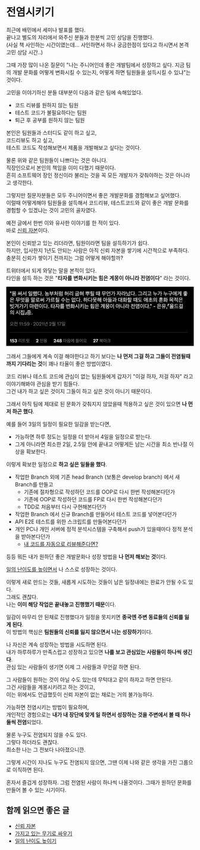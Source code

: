 # 전염시키기

최근에 배민에서 세미나 발표를 했다.  
끝나고 별도의 자리에서 와주신 분들과 한분씩 고민 상담을 진행했다.  
(사실 책 사인하는 시간이였는데... 사인하면서 하나 궁금한점이 있다고 하시면서 본격 고민 상담 시간..)  
  
그때 가장 많이 나온 질문이 "나는 주니어인데 좋은 개발팀에서 성장하고 싶다. 지금 팀의 개발 문화를 어떻게 변화시킬 수 있는지, 어떻게 하면 팀원들을 설득시킬 수 있냐"는 것이다.  

고민을 이야기하신 분들 대부분이 다음과 같은 팀에 속해있었다.

- 코드 리뷰를 원하지 않는 팀원
- 테스트 코드가 불필요하다는 팀원
- 퇴근 후 공부를 원하지 않는 팀원

본인은 팀원들과 스터디도 같이 하고 싶고,  
코드리뷰도 하고 싶고,  
테스트 코드도 작성해보면서 제품을 개발해보고 싶다는 것이다.  
  
물론 위와 같은 팀원들이 나쁘다는 것은 아니다.  
직장인으로서 본인의 책임을 이미 다했기 때문이다.  
흔히 소프트웨어 장인 정신이라 불리는 것을 꼭 모든 개발자가 갖춰야하는 것은 아니라고 생각한다.  
  
그렇지만 질문자분들은 모두 주니어이면서 좋은 개발문화를 경험해보고 싶어했다.  
이럴때 어떻게해야 팀원들을 설득해서 코드리뷰, 테스트코드와 같이 좋은 개발 문화를 경험할 수 있겠냐는 것이 고민의 골자였다.  
  
예전 글에서 한번 이와 유사한 이야기를 한 적이 있다.  
바로 [신뢰 자본](https://jojoldu.tistory.com/675)이다.

본인이 신뢰받고 있는 리더라면, 팀원이라면 팀을 설득하기가 쉽다.  
하지만, 입사한지 1년도 안되는 사람은 아직 신뢰 자본을 쌓기에 시간적으로 부족하다.  
충분히 신뢰가 쌓이기 전까지는 그럼 어떻게 해야할까?   
  
트위터에서 되게 와닿는 말을 본적이 있다.  
타인을 설득 하는 것은 "**타자를 변화시키는 힘은 계몽이 아니라 전염이다**" 라는 것이다.  

![tw](./images/tw.png)

그래서 그들에게 계속 이걸 해야한다고 하기 보다는 **나 먼저 그걸 하고 그들이 전염될때까지 기다리는 것**이 꽤나 타율이 좋은 방법이였다.  

코드 리뷰나 테스트 코드에 관심이 없는 팀원들에게 갑자기 "이걸 하자, 저걸 하자" 라고 이야기해봐야 관심을 받기 힘들다.  
그건 내가 하고 싶은 것이지 그들이 하고 싶은 것이 아니기 때문이다.  
  
그래서 아직 팀에 제대로 된 문화가 갖춰지지 않았을때 적용하고 싶은 것이 있으면 **나 먼저 하곤 했다**.  
  
예를 들어 3일의 일정이 필요한 일감을 받는다면, 

- 가능하면 하루 정도는 일정을 더 받아서 4일을 일정으로 받는다.
- 그게 아니라면 최소한 2일, 2.5일 안에 끝내고 어떻게든 남는 시간을 최소 반나절 이상을 확보한다.

이렇게 확보한 일정으로 **하고 싶은 일들을 했다**.  
  
- 작업한 Branch 외에 기존 head Branch (보통은 develop branch) 에서 새 Branch를 만들고
  - 기존에 절차형으로 작성하던 코드를 OOP로 다시 한번 작성해본다던가
  - 기존에 OOP로 작성하던 코드를 FP로 다시 한번 작성해본다던가
  - TDD로 처음부터 다시 구현해본다던가
- 작업한 Branch 에서 신규 Branch를 만들어서 테스트 코드를 넣어본다던가
- API E2E 테스트를 위한 스크립트를 만들어본다던가
- 개인 PC나 개인 서버에 정적 분석시스템을 구축해서 push가 있을때마다 정적 분석을 받아본다던가
  - [내 코드를 자동으로 리뷰해준다면?](https://taetaetae.github.io/2018/02/08/jenkins-sonar-github-integration/)

등등 뭐든 내가 원하던 좋은 개발문화나 성장 방법을 **나 먼저 해보는 것**이다.

[일의 난이도를 높이면서](https://jojoldu.tistory.com/701) 나 스스로 성장하는 것이다.  

이렇게 새로 만드는 것들, 새롭게 시도하는 것들이 남은 일정내에는 완료가 안될 수도 있다.  
그래도 괜찮다.  
나는 **이미 해당 작업은 끝내놓고 진행했기 때문**이다. 
  
일감이 마무리 안 된채로 진행했다가 일정을 못지키면 **종국엔 주변 동료들의 신뢰를 잃게 된다**.    
이 방법의 핵심은 **팀원들의 신뢰를 잃지 않으면서 나는 성장하기**이다.  
  
나 자신은 계속 성장하는 방법을 시도하면 된다.  
내가 하루하루가 만족스럽고 성장하고 있으면 **나를 보고 관심있는 사람들이 하나씩 생긴다**.  
관심 있는 사람들이 생기면 이제 그 사람들과 무언갈 하면 된다.  
  
그 사람들이 원하는 것이 아닐 수도 있는데 무턱대고 같이 하자고 하면 안된다.  
그건 사람들을 계몽시키려고 하는 것이고,  
이는 위에서도 언급했듯이 신뢰 자본이 없는 채로는 거의 불가능하다.    
  
가능하면 전염시키는 방법이 필요하며,  
개인적인 경험으로는 **내가 내 장단에 맞게 일 하면서 성장하는 것을 주변에서 볼 때 하나둘씩 전염**되었다.

물론 누구도 전염되지 않을 수도 있다.  
그렇다 하더라도 괜찮다.  
최소한 나는 그 전보다 나아졌으니깐.  
  
그렇게 시간이 지나도 누구도 전염되지 않으면, 그땐 이제 나와 같은 생각을 가진 그룹으로 이직하면 된다.  

혼자서 즐겁게 성장하자.
그럼 전염된 사람이 하나씩 나올것이다.
그때가 원하던 문화를 만들어 볼 수 있는 시기이다.

## 함께 읽으면 좋은 글

- [신뢰 자본](https://jojoldu.tistory.com/675)
- [가지고 있는 무기로 싸우기](https://jojoldu.tistory.com/679)
- [일의 난이도 높이기](https://jojoldu.tistory.com/701)